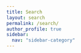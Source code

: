 ```yaml
---
title: Search
layout: search
permalink: /search/
author_profile: true
sidebar:
  nav: "sidebar-category"
---
```


